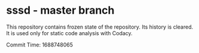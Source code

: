 # sssd - master branch

This repository contains frozen state of the repository.
Its history is cleared. It is used only for static code
analysis with Codacy.

Commit Time: 1688748065